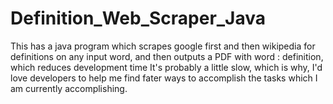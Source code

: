 # Definition_Web_Scraper_Java
This has a java program which scrapes google first and then wikipedia for definitions on any input word, and then outputs a PDF with word : definition, which reduces development time
It's probably a little slow, which is why, I'd love developers to help me find fater ways to accomplish the tasks which I am currently accomplishing.
